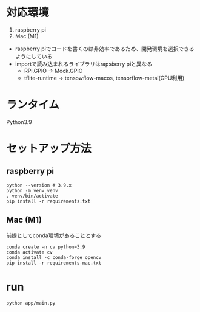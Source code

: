 # 対応環境
1. raspberry pi
1. Mac (M1)
  - raspberry piでコードを書くのは非効率であるため、開発環境を選択できるようにしている
  - importで読み込まれるライブラリはrapsberry piと異なる
    - RPi.GPIO -> Mock.GPIO
    - tflite-runtime -> tensowflow-macos, tensorflow-metal(GPU利用)

# ランタイム
Python3.9

# セットアップ方法

## raspberry pi
```shell
python --version # 3.9.x
python -m venv venv
. venv/bin/activate
pip install -r requirements.txt
```

## Mac (M1)
前提としてconda環境があることとする
```shell
conda create -n cv python=3.9
conda activate cv
conda install -c conda-forge opencv
pip install -r requirements-mac.txt
```

# run
```bash
python app/main.py
```